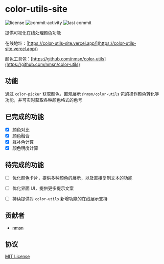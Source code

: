 # color-utils-site

![license](https://img.shields.io/github/license/nmsn/color-utils-site)
![commit-activity](https://img.shields.io/github/commit-activity/y/nmsn/color-utils-site)
![last commit](https://img.shields.io/github/last-commit/nmsn/color-utils-site)

提供可视化在线处理颜色功能

在线地址：[https://color-utils-site.vercel.app/](https://color-utils-site.vercel.app/)

颜色工具包：[https://github.com/nmsn/color-utils](https://github.com/nmsn/color-utils)

## 功能

通过 `color-picker` 获取颜色，直观展示 `@nmsn/color-utils` 包的操作颜色转化等功能，并可实时获取各种颜色格式的色号

## 已完成的功能

- [x] 颜色对比
- [x] 颜色融合
- [x] 互补色计算
- [x] 颜色明度计算

## 待完成的功能

- [ ] 优化颜色卡片，提供多种颜色的展示，以及直接复制文本的功能
- [ ] 优化界面 UI，提供更多提示文案
- [ ] 持续提供对 `color-utils` 新增功能的在线展示支持


## 贡献者

- [nmsn](https://github.com/nmsn)

## 协议

[MIT License](https://github.com/nmsn/color-utils-site/blob/main/LICENSE)

